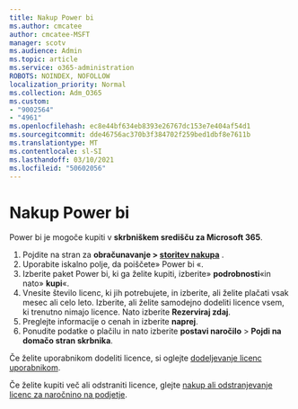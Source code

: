 ```yaml
---
title: Nakup Power bi
ms.author: cmcatee
author: cmcatee-MSFT
manager: scotv
ms.audience: Admin
ms.topic: article
ms.service: o365-administration
ROBOTS: NOINDEX, NOFOLLOW
localization_priority: Normal
ms.collection: Adm_O365
ms.custom:
- "9002564"
- "4961"
ms.openlocfilehash: ec8e44bf634eb8393e26767dc153e7e404af54d1
ms.sourcegitcommit: dde46756ac370b3f384702f259bed1dbf8e7611b
ms.translationtype: MT
ms.contentlocale: sl-SI
ms.lasthandoff: 03/10/2021
ms.locfileid: "50602056"
---
```

# <a name="purchase-power-bi"></a>Nakup Power bi

Power bi je mogoče kupiti v **skrbniškem središču za Microsoft 365**.

1. Pojdite na stran za **obračunavanje > [storitev nakupa](https://go.microsoft.com/fwlink/p/?linkid=868433)** .
2. Uporabite iskalno polje, da poiščete» Power bi «.
3. Izberite paket Power bi, ki ga želite kupiti, izberite» **podrobnosti**«in nato» **kupi**«.
4. Vnesite število licenc, ki jih potrebujete, in izberite, ali želite plačati vsak mesec ali celo leto. Izberite, ali želite samodejno dodeliti licence vsem, ki trenutno nimajo licence. Nato izberite **Rezerviraj zdaj**.
5. Preglejte informacije o cenah in izberite **naprej**.
6. Ponudite podatke o plačilu in nato izberite **postavi naročilo**  >  **Pojdi na domačo stran skrbnika**.

Če želite uporabnikom dodeliti licence, si oglejte [dodeljevanje licenc uporabnikom](https://docs.microsoft.com/microsoft-365/admin/manage/assign-licenses-to-users).

Če želite kupiti več ali odstraniti licence, glejte [nakup ali odstranjevanje licenc za naročnino na podjetje](https://docs.microsoft.com/microsoft-365/commerce/licenses/buy-licenses).